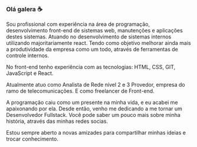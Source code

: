 ### Olá galera :coffee:

<p>Sou profissional com experiência na área de programação, desenvolvimento front-end de sistemas web, manutenções e aplicações destes sistemas. Atuando no desenvolvimento de sistemas internos utilizando majoritariamente react. Tendo como objetivo melhorar ainda mais a produtividade da empresa como um todo, através de ferramentas de controle internos.

No front-end tenho experiência com as tecnologias: HTML, CSS, GIT, JavaScript e React.

Atualmente atuo como Analista de Rede nível 2 e 3 Provedor, empresa do ramo de telecomunicações.
E como freelancer de Front-end.

A programação caiu como um presente na minha vida, e eu acabei me apaixonando por ela. Desde então, venho me dedicando a me tornar um Desenvolvedor Fullstack. Você pode saber um pouco mais sobre minha história, através das minhas redes socias.

Estou sempre aberto a novas amizades para compartilhar minhas ideias e trocar conhecimento.</p>

